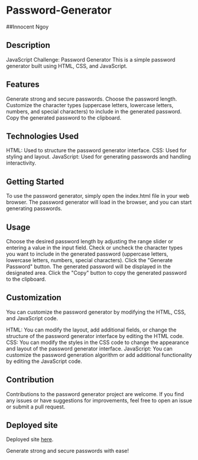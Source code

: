 # Password-Generator
##Innocent Ngoy

## Description
JavaScript Challenge: Password Generator
This is a simple password generator built using HTML, CSS, and JavaScript.

## Features
Generate strong and secure passwords.
Choose the password length.
Customize the character types (uppercase letters, lowercase letters, numbers, and special characters) to include in the generated password.
Copy the generated password to the clipboard.

## Technologies Used
HTML: Used to structure the password generator interface.
CSS: Used for styling and layout.
JavaScript: Used for generating passwords and handling interactivity.

## Getting Started
To use the password generator, simply open the index.html file in your web browser. The password generator will load in the browser, and you can start generating passwords.

## Usage
Choose the desired password length by adjusting the range slider or entering a value in the input field.
Check or uncheck the character types you want to include in the generated password (uppercase letters, lowercase letters, numbers, special characters).
Click the "Generate Password" button.
The generated password will be displayed in the designated area.
Click the "Copy" button to copy the generated password to the clipboard.

## Customization
You can customize the password generator by modifying the HTML, CSS, and JavaScript code.

HTML: You can modify the layout, add additional fields, or change the structure of the password generator interface by editing the HTML code.
CSS: You can modify the styles in the CSS code to change the appearance and layout of the password generator interface.
JavaScript: You can customize the password generation algorithm or add additional functionality by editing the JavaScript code.

## Contribution
Contributions to the password generator project are welcome. If you find any issues or have suggestions for improvements, feel free to open an issue or submit a pull request.

## Deployed site
Deployed site <a href="https://inongoy.github.io/Password-Generator/">here</a>.

Generate strong and secure passwords with ease!

